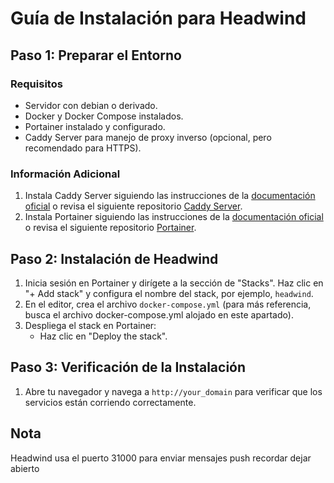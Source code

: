 # Guía de Instalación para Headwind

## Paso 1: Preparar el Entorno

### Requisitos

- Servidor con debian o derivado.
- Docker y Docker Compose instalados.
- Portainer instalado y configurado.
- Caddy Server para manejo de proxy inverso (opcional, pero recomendado para HTTPS).

### Información Adicional

1. Instala Caddy Server siguiendo las instrucciones de la [documentación oficial](https://caddyserver.com/docs/install) o revisa el siguiente repositorio [Caddy Server]().
2. Instala Portainer siguiendo las instrucciones de la [documentación oficial](https://docs.portainer.io/) o revisa el siguiente repositorio [Portainer]().

## Paso 2: Instalación de Headwind

1. Inicia sesión en Portainer y dirígete a la sección de "Stacks". Haz clic en "+ Add stack" y configura el nombre del stack, por ejemplo, `headwind`.
2. En el editor, crea el archivo `docker-compose.yml` (para más referencia, busca el archivo docker-compose.yml alojado en este apartado).
3. Despliega el stack en Portainer:
    - Haz clic en "Deploy the stack".

## Paso 3: Verificación de la Instalación

1. Abre tu navegador y navega a `http://your_domain` para verificar que los servicios están corriendo correctamente.

## Nota

Headwind usa el puerto 31000 para enviar mensajes push recordar dejar abierto
